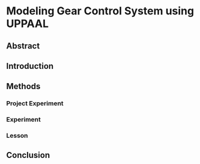 # Modeling Gear Control System using UPPAAL

## Abstract



## Introduction



## Methods

### Project Experiment



### Experiment



### Lesson



## Conclusion




